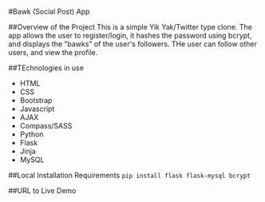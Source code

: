 #Bawk (Social Post) App

##Overview of the Project
This is a simple Yik Yak/Twitter type clone. The app allows the user to register/login, it hashes the password using bcrypt, and displays the "bawks" of the user's followers. THe user can follow other users, and view the profile.

##TEchnologies in use
* HTML
* CSS
* Bootstrap
* Javascript
* AJAX
* Compass/SASS
* Python
* Flask
* Jinja
* MySQL

##Local Installation Requirements
```pip install flask flask-mysql bcrypt```

##URL to Live Demo